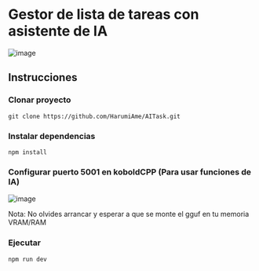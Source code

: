 # Gestor de lista de tareas con asistente de IA
![image](https://github.com/user-attachments/assets/1dae45cf-133e-4ae2-859f-be8473379ad4)



## Instrucciones 
### Clonar proyecto
```
git clone https://github.com/HarumiAme/AITask.git
```
### Instalar dependencias
```
npm install
```
### Configurar puerto 5001 en koboldCPP (Para usar funciones de IA)
![image](https://github.com/user-attachments/assets/26e96cc0-ca3a-4ef5-a8f5-5d6604e19b32)

Nota: No olvides arrancar y esperar a que se monte el gguf en tu memoria VRAM/RAM
### Ejecutar
```
npm run dev
```
